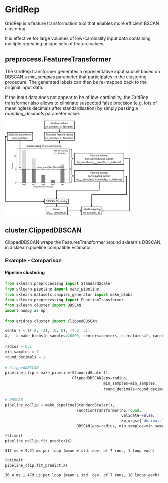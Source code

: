 # GridRep

GridRep is a feature transformation tool that enables more efficient BSCAN clustering. 

It is effective for large volumes of low-cardinality input data containing multiple repeating unique sets of feature values.

## preprocess.FeaturesTransformer

The GridRep transformer generates a representative input subset based on DBSCAN's _min_samples_ parameter that participates in the clustering procedure. The generated labels can then be re-mapped back to the original input data.

If the input data does not appear to be of low-cardinality, the GridRep transformer also allows to eliminate suspected false precision (e.g. lots of meaningless decimals after standardisation) by simply passing a _rounding_decimals_ parameter value.

<img src="subsampling.png" width=400>
<!-- ![Representatives](files/subsampling.png) -->

## cluster.ClippedDBSCAN

ClippedDBSCAN wraps the FeaturesTransformer around sklearn's DBSCAN, in a sklearn.pipeline compatible Estimator.

### Example - Comparison

#### Pipeline clustering


```python
from sklearn.preprocessing import StandardScaler
from sklearn.pipeline import make_pipeline
from sklearn.datasets.samples_generator import make_blobs
from sklearn.preprocessing import FunctionTransformer
from sklearn.cluster import DBSCAN
import numpy as np

from gridrep.cluster import ClippedDBSCAN
```


```python
centers = [(-2, -2), (0, 0), (4.2, 5)]
X, _ = make_blobs(n_samples=20000, centers=centers, n_features=2, random_state=0)

radius = 0.1
min_samples = 7
round_decimals = 1

# ClippedDBSCAN
pipeline_clip = make_pipeline(StandardScaler(), 
                              ClippedDBSCAN(eps=radius,
                                            min_samples=min_samples,
                                            round_decimals=round_decimals))

# DBSCAN
pipeline_noClip = make_pipeline(StandardScaler(), 
                                FunctionTransformer(np.round, 
                                                    validate=False, 
                                                    kw_args={"decimals": round_decimals}),
                                DBSCAN(eps=radius, min_samples=min_samples))
```


```python
%%timeit
pipeline_noClip.fit_predict(X)
```

    317 ms ± 9.21 ms per loop (mean ± std. dev. of 7 runs, 1 loop each)
    


```python
%%timeit
pipeline_clip.fit_predict(X)
```

    36.4 ms ± 479 µs per loop (mean ± std. dev. of 7 runs, 10 loops each)
    
